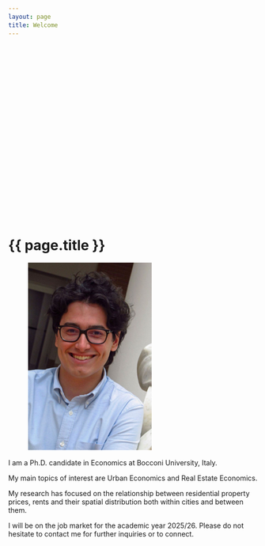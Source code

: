 ```yaml
---
layout: page
title: Welcome
---
```


<div style="
  width: 100vw;
  height: 350px;
  margin: 0;
  padding: 0;
  background-image: url('/assets/images/booth.jpg');
  background-size: cover;
  background-position: center;
  left: 50%;
  right:50%;
"></div>

# {{ page.title }}

<link rel="stylesheet" href="/assets/css/override.css">

<figure>
  <img src="/assets/images/AlbertoNasiFotoBella2.jpg" alt="Foto profilo" width="250">
</figure>

I am a Ph.D. candidate in Economics at Bocconi University, Italy.


My main topics of interest are Urban Economics and Real Estate Economics.


My research has focused on the relationship between residential property prices, rents and their spatial distribution both within cities and between them.


I will be on the job market for the academic year 2025/26. Please do not hesitate to contact me for further inquiries or to connect.
